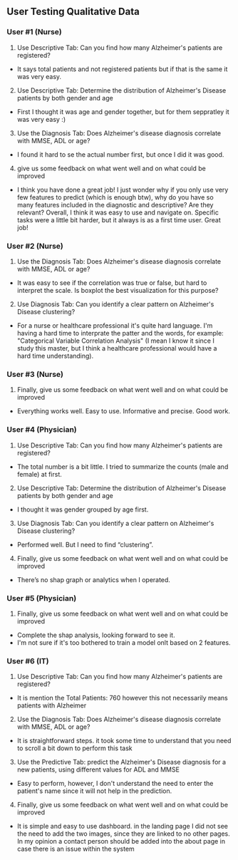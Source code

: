 ## User Testing Qualitative Data

### User #1 (Nurse)
1. Use Descriptive Tab: Can you find how many Alzheimer's patients are registered?
- It says total patients and not registered patients but if that is the same it was very easy.

2. Use Descriptive Tab: Determine the distribution of Alzheimer's Disease patients by both gender and age
- First I thought it was age and gender together, but for them seppratley it was very easy :)

3. Use the Diagnosis Tab: Does Alzheimer's disease diagnosis correlate with MMSE, ADL or age?
- I found it hard to se the actual number first, but once I did it was good.

4. give us some feedback on what went well and on what could be improved
- I think you have done a great job! I just wonder why if you only use very few features to predict (which is enough btw), why do you have so many features included in the diagnostic and descriptive? Are they relevant? Overall, I think it was easy to use and navigate on. Specific tasks were a little bit harder, but it always is as a first time user. Great job!

### User #2 (Nurse)
1. Use the Diagnosis Tab: Does Alzheimer's disease diagnosis correlate with MMSE, ADL or age?
- It was easy to see if the correlation was true or false, but hard to interpret the scale. Is boxplot the best visualization for this purpose?

2. Use Diagnosis Tab: Can you identify a clear pattern on Alzheimer's Disease clustering?
- For a nurse or healthcare professional it's quite hard language. I'm having a hard time to interprate the patter and the words, for example: "Categorical Variable Correlation Analysis" (I mean I know it since I study this master, but I think a healthcare professional would have a hard time understanding).

### User #3 (Nurse)
1. Finally, give us some feedback on what went well and on what could be improved
- Everything works well. Easy to use. Informative and precise. Good work.

### User #4 (Physician)
1. Use Descriptive Tab: Can you find how many Alzheimer's patients are registered?
- The total number is a bit little. I tried to summarize the counts (male and female) at first.

2. Use Descriptive Tab: Determine the distribution of Alzheimer's Disease patients by both gender and age
- I thought it was gender grouped by age first.

3. Use Diagnosis Tab: Can you identify a clear pattern on Alzheimer's Disease clustering?
- Performed well. But I need to find “clustering”.

4. Finally, give us some feedback on what went well and on what could be improved
- There’s no shap graph or analytics when I operated.

### User #5 (Physician)
1. Finally, give us some feedback on what went well and on what could be improved
- Complete the shap analysis, looking forward to see it.
- I'm not sure if it's too bothered to train a model onlt based on 2 features.

### User #6 (IT)
1. Use Descriptive Tab: Can you find how many Alzheimer's patients are registered?
- It is mention the Total Patients: 760 however this not necessarily means patients with Alzheimer
2. Use the Diagnosis Tab: Does Alzheimer's disease diagnosis correlate with MMSE, ADL or age?
- It is straightforward steps. it took some time to understand that you need to scroll a bit down to perform this task
3. Use the Predictive Tab: predict the Alzheimer's Disease diagnosis for a new patients, using different values for ADL and MMSE
- Easy to perform, however, I don't understand the need to enter the patient's name since it will not help in the prediction.
4. Finally, give us some feedback on what went well and on what could be improved
- It is simple and easy to use dashboard. in the landing page I did not see the need to add the two images, since they are linked to no other pages. In my opinion a contact person should be added into the about page in case there is an issue within the system